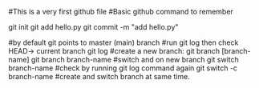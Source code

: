 #This is a very first github file
#Basic github command to remember

git init
git add hello.py
git commit -m "add hello.py"

#by default git points to master (main) branch
#run git log then check HEAD-> current branch
git log
#create a new branch: git branch [branch-name]
git branch branch-name
#switch and on new branch
git switch branch-name
#check by running git log command again
git switch -c branch-name
#create and switch branch at same time.
